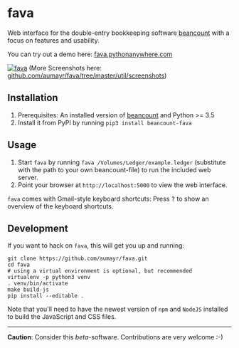 # fava

Web interface for the double-entry bookkeeping software
[beancount](http://furius.ca/beancount/) with a focus on features and usability.

You can try out a demo here: [fava.pythonanywhere.com](http://fava.pythonanywhere.com)

[![fava](https://raw.githubusercontent.com/aumayr/fava/master/util/screenshots/screenshot-01.png)](#screenshot)
(More Screenshots here: [github.com/aumayr/fava/tree/master/util/screenshots](https://github.com/aumayr/fava/tree/master/util/screenshots))

## Installation

1. Prerequisites: An installed version of
   [beancount](http://furius.ca/beancount/) and Python >= 3.5
3. Install it from PyPI by running `pip3 install beancount-fava`

## Usage

1. Start `fava` by running `fava
   /Volumes/Ledger/example.ledger` (substitute with the path to your own
   beancount-file) to run the included web server.
2. Point your browser at `http://localhost:5000` to view the web interface.

`fava` comes with Gmail-style keyboard shortcuts: Press <kbd>?</kbd> to show an overview of the keyboard shortcuts.

## Development

If you want to hack on `fava`, this will get you up and running:

    git clone https://github.com/aumayr/fava.git
    cd fava
    # using a virtual environment is optional, but recommended
    virtualenv -p python3 venv
    . venv/bin/activate
    make build-js
    pip install --editable .

Note that you'll need to have the newest version of `npm` and `NodeJS` installed to build the JavaScript and CSS files.

---
**Caution**: Consider this *beta*-software. Contributions are very welcome :-)
